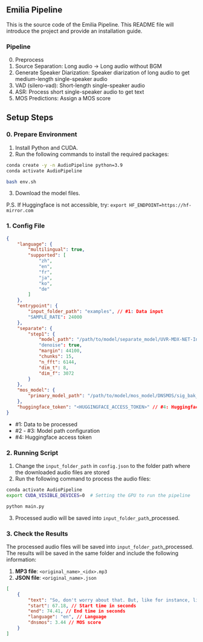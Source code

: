 ## Emilia Pipeline

This is the source code of the Emilia Pipeline. This README file will introduce the project and provide an installation guide.

### Pipeline

0. Preprocess
1. Source Separation: Long audio -> Long audio without BGM
2. Generate Speaker Diarization: Speaker diarization of long audio to get medium-length single-speaker audio
3. VAD (silero-vad): Short-length single-speaker audio
4. ASR: Process short single-speaker audio to get text
5. MOS Predictions: Assign a MOS score

## Setup Steps

### 0. Prepare Environment

1. Install Python and CUDA.
2. Run the following commands to install the required packages:

```bash
conda create -y -n AudioPipeline python=3.9 
conda activate AudioPipeline

bash env.sh
```

3. Download the model files.

P.S. If Huggingface is not accessible, try: `export HF_ENDPOINT=https://hf-mirror.com`

### 1. Config File

```json
{
    "language": {
        "multilingual": true,
        "supported": [
            "zh",
            "en",
            "fr",
            "ja",
            "ko",
            "de"
        ]
    },
    "entrypoint": {
        "input_folder_path": "examples", // #1: Data input
        "SAMPLE_RATE": 24000
    },
    "separate": {
        "step1": {
            "model_path": "/path/to/model/separate_model/UVR-MDX-NET-Inst_HQ_3.onnx", // #2: Model path
            "denoise": true,
            "margin": 44100,
            "chunks": 15,
            "n_fft": 6144,
            "dim_t": 8,
            "dim_f": 3072
        }
    },
    "mos_model": {
        "primary_model_path": "/path/to/model/mos_model/DNSMOS/sig_bak_ovr.onnx" // #3: Model path
    }, 
    "huggingface_token": "<HUGGINGFACE_ACCESS_TOKEN>" // #4: Huggingface access token
}
```

- #1: Data to be processed
- #2 - #3: Model path configuration
- #4: Huggingface access token


### 2. Running Script

1. Change the `input_folder_path` in `config.json` to the folder path where the downloaded audio files are stored
2. Run the following command to process the audio files:

```bash
conda activate AudioPipeline
export CUDA_VISIBLE_DEVICES=0  # Setting the GPU to run the pipeline

python main.py
```

3. Processed audio will be saved into `input_folder_path`_processed.


### 3. Check the Results

The processed audio files will be saved into `input_folder_path`_processed. The results will be saved in the same folder and include the following information:

1. **MP3 file**: `<original_name>_<idx>.mp3`
2. **JSON file**: `<original_name>.json`

```json
[
    {
        "text": "So, don't worry about that. But, like for instance, like yesterday was very hard for me to say, you know what, I should go to bed.", // Text
        "start": 67.18, // Start time in seconds
        "end": 74.41, // End time in seconds
        "language": "en", // Language
        "dnsmos": 3.44 // MOS score
    }
]
```
